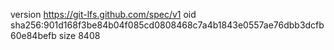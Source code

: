version https://git-lfs.github.com/spec/v1
oid sha256:901d168f3be84b04f085cd0808468c7a4b1843e0557ae76dbb3dcfb60e84befb
size 8408
